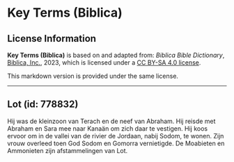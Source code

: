 # Key Terms (Biblica)

## License Information

**Key Terms (Biblica)** is based on and adapted from: _Biblica Bible Dictionary_, [Biblica, Inc.](https://www.biblica.com/), 2023, which is licensed under a [CC BY-SA 4.0 license](https://creativecommons.org/licenses/by-sa/4.0/legalcode.en).

This markdown version is provided under the same license.



--------------------------------

## Lot (id: 778832)

Hij was de kleinzoon van Terach en de neef van Abraham. Hij reisde met Abraham en Sara mee naar Kanaän om zich daar te vestigen. Hij koos ervoor om in de vallei van de rivier de Jordaan, nabij Sodom, te wonen. Zijn vrouw overleed toen God Sodom en Gomorra vernietigde. De Moabieten en Ammonieten zijn afstammelingen van Lot.


